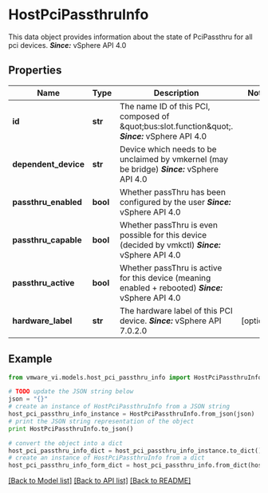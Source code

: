 # HostPciPassthruInfo

This data object provides information about the state of PciPassthru for all pci devices.  ***Since:*** vSphere API 4.0 

## Properties
Name | Type | Description | Notes
------------ | ------------- | ------------- | -------------
**id** | **str** | The name ID of this PCI, composed of \&quot;bus:slot.function\&quot;.  ***Since:*** vSphere API 4.0  | 
**dependent_device** | **str** | Device which needs to be unclaimed by vmkernel (may be bridge)  ***Since:*** vSphere API 4.0  | 
**passthru_enabled** | **bool** | Whether passThru has been configured by the user  ***Since:*** vSphere API 4.0  | 
**passthru_capable** | **bool** | Whether passThru is even possible for this device (decided by vmkctl)  ***Since:*** vSphere API 4.0  | 
**passthru_active** | **bool** | Whether passThru is active for this device (meaning enabled + rebooted)  ***Since:*** vSphere API 4.0  | 
**hardware_label** | **str** | The hardware label of this PCI device.  ***Since:*** vSphere API 7.0.2.0  | [optional] 

## Example

```python
from vmware_vi.models.host_pci_passthru_info import HostPciPassthruInfo

# TODO update the JSON string below
json = "{}"
# create an instance of HostPciPassthruInfo from a JSON string
host_pci_passthru_info_instance = HostPciPassthruInfo.from_json(json)
# print the JSON string representation of the object
print HostPciPassthruInfo.to_json()

# convert the object into a dict
host_pci_passthru_info_dict = host_pci_passthru_info_instance.to_dict()
# create an instance of HostPciPassthruInfo from a dict
host_pci_passthru_info_form_dict = host_pci_passthru_info.from_dict(host_pci_passthru_info_dict)
```
[[Back to Model list]](../README.md#documentation-for-models) [[Back to API list]](../README.md#documentation-for-api-endpoints) [[Back to README]](../README.md)


